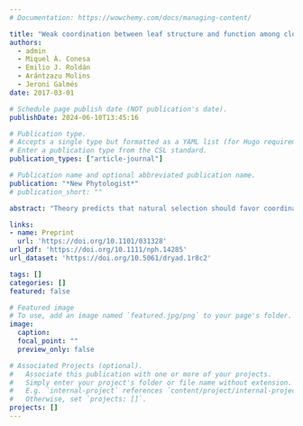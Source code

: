 ```yaml
---
# Documentation: https://wowchemy.com/docs/managing-content/

title: "Weak coordination between leaf structure and function among closely related tomato species"
authors: 
  - admin
  - Miquel À. Conesa
  - Emilio J. Roldán
  - Arántzazu Molins
  - Jeroni Galmés
date: 2017-03-01

# Schedule page publish date (NOT publication's date).
publishDate: 2024-06-10T13:45:16

# Publication type.
# Accepts a single type but formatted as a YAML list (for Hugo requirements).
# Enter a publication type from the CSL standard.
publication_types: ["article-journal"]

# Publication name and optional abbreviated publication name.
publication: "*New Phytologist*"
# publication_short: ""

abstract: "Theory predicts that natural selection should favor coordination between leaf physiology, biochemistry and anatomical structure along a functional trait spectrum from fast, resource-acquisitive syndromes to slow, resource-conservative syndromes. However, the coordination hypothesis has rarely been tested at a phylogenetic scale most relevant for understanding rapid adaptation in the recent past or for the prediction of evolutionary trajectories in response to climate change. We used a common garden to examine genetically based coordination between leaf traits across 19 wild and cultivated tomato taxa. We found weak integration between leaf structure (e.g. leaf mass per area) and physiological function (photosynthetic rate, biochemical capacity and CO2 diffusion), even though all were arrayed in the predicted direction along a ‘fast–slow’ spectrum. This suggests considerable scope for unique trait combinations to evolve in response to new environments or in crop breeding. In particular, we found that partially independent variation in stomatal and mesophyll conductance may allow a plant to improve water-use efficiency without necessarily sacrificing maximum photosynthetic rates. Our study does not imply that functional trait spectra, such as the leaf economics spectrum, are unimportant, but that many important axes of variation within a taxonomic group may be unique and not generalizable to other taxa."

links:
- name: Preprint
  url: 'https://doi.org/10.1101/031328'
url_pdf: 'https://doi.org/10.1111/nph.14285'
url_dataset: 'https://doi.org/10.5061/dryad.1r8c2'

tags: []
categories: []
featured: false

# Featured image
# To use, add an image named `featured.jpg/png` to your page's folder. 
image:
  caption: 
  focal_point: ""
  preview_only: false

# Associated Projects (optional).
#   Associate this publication with one or more of your projects.
#   Simply enter your project's folder or file name without extension.
#   E.g. `internal-project` references `content/project/internal-project/index.md`.
#   Otherwise, set `projects: []`.
projects: []
---
```

